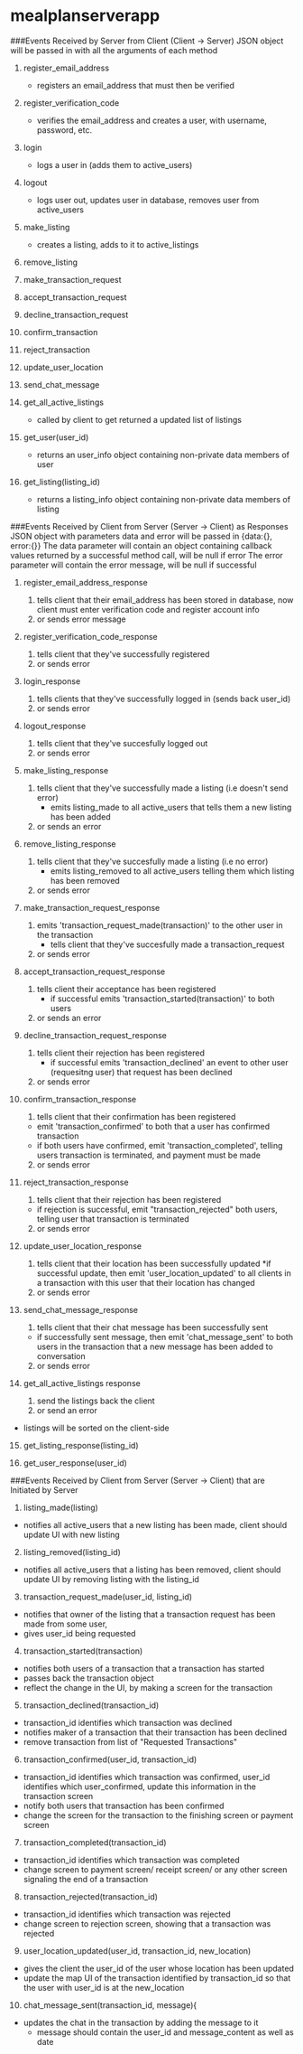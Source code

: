 # mealplanserverapp

###Events Received by Server from Client (Client -> Server)
JSON object will be passed in with all the arguments of each method

1. register_email_address
    * registers an email_address that must then be verified
2. register_verification_code
    * verifies the email_address and creates a user, with username, password, etc.
3. login
    * logs a user in (adds them to active_users)
4. logout
    * logs user out, updates user in database, removes user from active_users
5. make_listing
    * creates a listing, adds to it to active_listings
6. remove_listing

7. make_transaction_request
8. accept_transaction_request
9. decline_transaction_request
10. confirm_transaction
11. reject_transaction

12. update_user_location
13. send_chat_message

14. get_all_active_listings
    * called by client to get returned a updated list of listings
15. get_user(user_id)
    * returns an user_info object containing non-private data members of user
16. get_listing(listing_id)
    * returns a listing_info object containing non-private data members of listing


###Events Received by Client from Server (Server -> Client) as Responses
JSON object with parameters data and error will be passed in {data:{}, error:{}}
The data parameter will contain an object containing callback values returned by a successful method call, will be null if error
The error parameter will contain the error message, will be null if successful

1. register_email_address_response
    1. tells client that their email_address has been stored in database, now client must enter verification code and register account info
    2. or sends error message

2. register_verification_code_response
    1. tells client that they've successfully registered
    2. or sends error

3. login_response
    1. tells clients that they've successfully logged in (sends back user_id)
    2. or sends error

4. logout_response
    1. tells client that they've succesfully logged out
    2. or sends error

5. make_listing_response
    1. tells client that they've successfully made a listing (i.e doesn't send error)
        * emits listing_made to all active_users that tells them a new listing has been added
    2. or sends an error
6. remove_listing_response
    1. tells client that they've succesfully made a listing (i.e no error)
        * emits listing_removed to all active_users telling them which listing has been removed
    2. or sends error
7. make_transaction_request_response
    1. emits 'transaction_request_made(transaction)' to the other user in the transaction
        * tells client that they've succesfully made a transaction_request
    2. or sends error

8. accept_transaction_request_response
    1. tells client their acceptance has been registered
        * if successful emits 'transaction_started(transaction)' to both users
    2. or sends an error

9. decline_transaction_request_response
    1. tells client their rejection has been registered
        * if successful emits 'transaction_declined' an event to other user (requesitng user) that request has been declined
    2. or sends error

10. confirm_transaction_response
    1. tells client that their confirmation has been registered
      * emit 'transaction_confirmed' to both that a user has confirmed transaction
      * if both users have confirmed, emit 'transaction_completed', telling users transaction is terminated, and payment must be made
    2. or sends error

11. reject_transaction_response
    1. tells client that their rejection has been registered
      * if rejection is successful, emit "transaction_rejected" both users, telling user that transaction is terminated
    2. or sends error

12. update_user_location_response
    1. tells client that their location has been successfully updated
      *if successful update, then emit 'user_location_updated' to all clients in a transaction with this user that their location has changed
    2. or sends error

13. send_chat_message_response
    1. tells client that their chat message has been successfully sent
      * if successfully sent message, then emit 'chat_message_sent' to both users in the transaction that a new message has been added to conversation
    2. or sends error

14. get_all_active_listings response
    1. send the listings back the client
    2. or send an error
  * listings will be sorted on the client-side
  
15. get_listing_response(listing_id)

16. get_user_response(user_id)

###Events Received by Client from Server (Server -> Client) that are Initiated by Server
1. listing_made(listing)
  * notifies all active_users that a new listing has been made, client should update UI with new listing

2. listing_removed(listing_id)
  * notifies all active_users that a listing has been removed, client should update UI by removing listing with the listing_id

3. transaction_request_made(user_id, listing_id)
  * notifies that owner of the listing that a transaction request has been made from some user, 
  * gives user_id being requested

4. transaction_started(transaction)
  * notifies both users of a transaction that a transaction has started
  * passes back the transaction object
  * reflect the change in the UI, by making a screen for the transaction

5. transaction_declined(transaction_id)
  * transaction_id identifies which transaction was declined
  * notifies maker of a transaction that their transaction has been declined 
  * remove transaction from list of "Requested Transactions"
  
6. transaction_confirmed(user_id, transaction_id)
  * transaction_id identifies which transaction was confirmed, user_id identifies which user_confirmed, update this information in the transaction screen
  * notify both users that transaction has been confirmed
  * change the screen for the transaction to the finishing screen or payment screen 
  
7. transaction_completed(transaction_id)
  * transaction_id identifies which transaction was completed
  * change screen to payment screen/ receipt screen/ or any other screen signaling the end of a transaction
  
8. transaction_rejected(transaction_id)
  * transaction_id identifies which transaction was rejected
  * change screen to rejection screen, showing that a transaction was rejected
  
9. user_location_updated(user_id, transaction_id, new_location)
  * gives the client the user_id of the user whose location has been updated
  * update the map UI of the transaction identified by transaction_id so that the user with user_id is at the new_location

10. chat_message_sent(transaction_id, message){
  * updates the chat in the transaction by adding the message to it
    * message should contain the user_id and message_content as well as date




